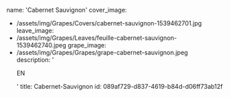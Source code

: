 name: 'Cabernet Sauvignon'
cover_image:
  - /assets/img/Grapes/Covers/cabernet-sauvignon-1539462701.jpg
leave_image:
  - /assets/img/Grapes/Leaves/feuille-cabernet-sauvignon-1539462740.jpeg
grape_image:
  - /assets/img/Grapes/Grapes/grape-cabernet-sauvignon.jpeg
description: '<p>EN</p>'
title: Cabernet-Sauvignon
id: 089af729-d837-4619-b84d-d06ff73ab12f
